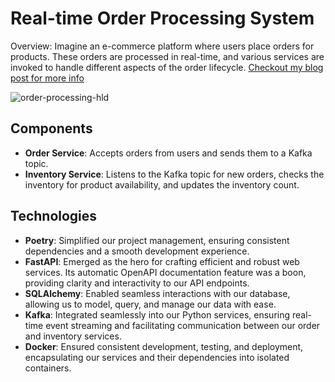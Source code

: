 # Real-time Order Processing System
Overview:
Imagine an e-commerce platform where users place orders for products. These orders are processed in real-time, and various services are invoked to handle different aspects of the order lifecycle. [Checkout my blog post for more info](https://medium.com/@kishorchukka/introduction-f345491b1eb4)

![order-processing-hld](https://github.com/kishorechk/realtime-order-processing/assets/678734/ba3a423d-7e03-4a42-aaf9-02da184af474)


## Components

* **Order Service**: Accepts orders from users and sends them to a Kafka topic.
* **Inventory Service**: Listens to the Kafka topic for new orders, checks the inventory for product availability, and updates the inventory count.

## Technologies
* **Poetry**: Simplified our project management, ensuring consistent dependencies and a smooth development experience.
* **FastAPI**: Emerged as the hero for crafting efficient and robust web services. Its automatic OpenAPI documentation feature was a boon, providing clarity and interactivity to our API endpoints.
* **SQLAlchemy**: Enabled seamless interactions with our database, allowing us to model, query, and manage our data with ease.
* **Kafka**: Integrated seamlessly into our Python services, ensuring real-time event streaming and facilitating communication between our order and inventory services.
* **Docker**: Ensured consistent development, testing, and deployment, encapsulating our services and their dependencies into isolated containers.
